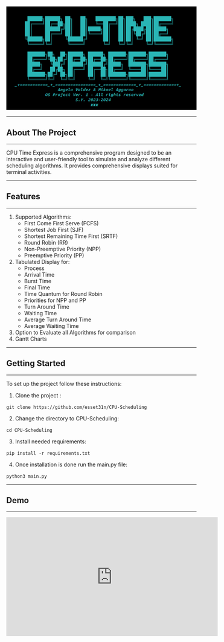 ### 
  
<div align="center">
<img src="https://github.com/esset31n/CPU-Scheduling/blob/main/cpu-time-express.png" alt="Description of the image">
</div>

----
## About The Project

----


CPU Time Express is a comprehensive program designed to be an interactive and user-friendly tool to simulate and analyze different scheduling algorithms. It provides comprehensive displays suited for terminal activities. 

----



## Features

___

1. Supported Algorithms:
   - First Come First Serve (FCFS)
   - Shortest Job First (SJF)
   - Shortest Remaining Time First (SRTF)
   - Round Robin (RR)
   - Non-Preemptive Priority (NPP)
   - Preemptive Priority (PP)
2. Tabulated Display for: 
   - Process 
   - Arrival Time 
   - Burst Time
   - Final Time 
   - Time Quantum for Round Robin
   - Priorities for NPP and PP
   - Turn Around Time 
   - Waiting Time
   - Average Turn Around Time 
   - Average Waiting Time
3. Option to Evaluate all Algorithms for comparison
4. Gantt Charts

---
## Getting Started
___
To set up the project follow these instructions:

1. Clone the project :
````
git clone https://github.com/esset31n/CPU-Scheduling
````
2. Change the directory to CPU-Scheduling:
````
cd CPU-Scheduling
````
3. Install needed requirements:
````
pip install -r requirements.txt
````
4. Once installation is done run the main.py file:
````
python3 main.py
````


---
## Demo
___
<div align="center">
    <iframe width="560" height="315" src="https://www.youtube.com/watch?v=F1Itn_lTBG0" frameborder="0" allow="accelerometer; autoplay; encrypted-media; gyroscope; picture-in-picture" allowfullscreen></iframe>
</div>